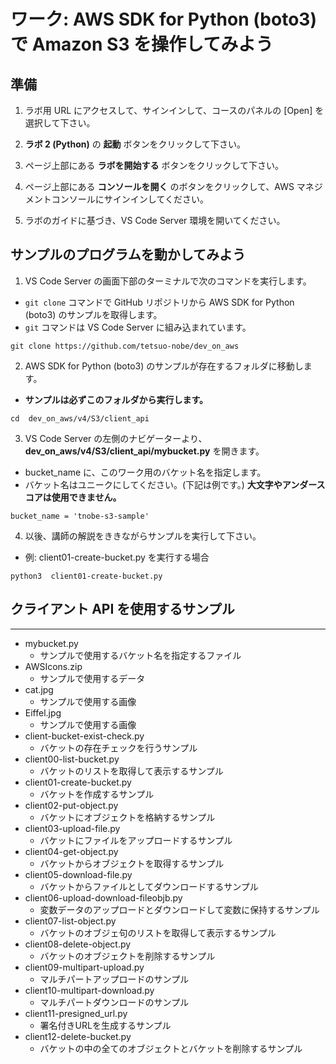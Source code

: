 # ワーク: AWS SDK for Python (boto3) で Amazon S3 を操作してみよう

## 準備

1. ラボ用 URL にアクセスして、サインインして、コースのパネルの [Open] を選択して下さい。

1. **ラボ 2 (Python)** の **起動** ボタンをクリックして下さい。

1. ページ上部にある **ラボを開始する** ボタンをクリックして下さい。
   
1. ページ上部にある **コンソールを開く** のボタンをクリックして、AWS マネジメントコンソールにサインインしてください。

1. ラボのガイドに基づき、VS Code Server 環境を開いてください。

## サンプルのプログラムを動かしてみよう

1. VS Code Server の画面下部のターミナルで次のコマンドを実行します。
  - `git clone` コマンドで GitHub リポジトリから AWS SDK for Python (boto3) のサンプルを取得します。
  - `git` コマンドは VS Code Server に組み込まれています。
  ```
  git clone https://github.com/tetsuo-nobe/dev_on_aws
  ```

2. AWS SDK for Python (boto3) のサンプルが存在するフォルダに移動します。
  - **サンプルは必ずこのフォルダから実行します。**
  ```
  cd  dev_on_aws/v4/S3/client_api
  ```

3. VS Code Server の左側のナビゲーターより、**dev_on_aws/v4/S3/client_api/mybucket.py** を開きます。
  - bucket_name に、このワーク用のバケット名を指定します。
  - バケット名はユニークにしてください。(下記は例です。) **大文字やアンダースコアは使用できません。**
  ```
  bucket_name = 'tnobe-s3-sample'
  ```

4. 以後、講師の解説をききながらサンプルを実行して下さい。
  - 例: client01-create-bucket.py を実行する場合
  ```
  python3  client01-create-bucket.py
  ```

## クライアント API を使用するサンプル

***
- mybucket.py
  - サンプルで使用するバケット名を指定するファイル
- AWSIcons.zip
  - サンプルで使用するデータ
- cat.jpg
  - サンプルで使用する画像
- Eiffel.jpg
  - サンプルで使用する画像
- client-bucket-exist-check.py
  - バケットの存在チェックを行うサンプル
- client00-list-bucket.py
  - バケットのリストを取得して表示するサンプル
- client01-create-bucket.py
  - バケットを作成するサンプル
- client02-put-object.py
  - バケットにオブジェクトを格納するサンプル
- client03-upload-file.py
  - バケットにファイルをアップロードするサンプル
- client04-get-object.py
  - バケットからオブジェクトを取得するサンプル
- client05-download-file.py
  - バケットからファイルとしてダウンロードするサンプル
- client06-upload-download-fileobjb.py
  - 変数データのアップロードとダウンロードして変数に保持するサンプル
- client07-list-object.py
  - バケットのオブジェ句のリストを取得して表示するサンプル
- client08-delete-object.py
  - バケットのオブジェクトを削除するサンプル
- client09-multipart-upload.py
  - マルチパートアップロードのサンプル
- client10-multipart-download.py
  - マルチパートダウンロードのサンプル
- client11-presigned_url.py
  - 署名付きURLを生成するサンプル
- client12-delete-bucket.py
  - バケットの中の全てのオブジェクトとバケットを削除するサンプル
